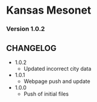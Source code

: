 # Kansas Mesonet
### Version 1.0.2

## CHANGELOG
* 1.0.2
    - Updated incorrect city data
* 1.0.1
    - Webpage push and update
* 1.0.0
    - Push of initial files